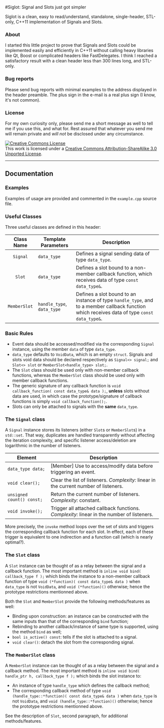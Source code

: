 #Siglot: Signal and Slots just got simpler

Siglot is a clean, easy to read/understand, standalone, single-header, STL-only, C++11 implementation of Signals and Slots.

### About

I started this little project to prove that Signals and Slots could be implemented easily and efficiently in C++11 without calling heavy libraries like Qt, Boost or complicated headers like FastDelegates. I think I reached a satisfactory result with a clean header less than 300 lines long, and STL-only.

### Bug reports

Please send bug reports with minimal examples to the address displayed in the header preamble. The plus sign in the e-mail is a real plus sign (I know, it's not common).

### License

For my own curiosity only, please send me a short message as well to tell me if you use this, and what for. Rest assured that whatever you send me will remain private and _will not_ be disclosed under any circumstance.

<a rel="license" href="http://creativecommons.org/licenses/by-sa/3.0/deed.en_US"><img alt="Creative Commons License" style="border-width:0" src="http://i.creativecommons.org/l/by-sa/3.0/88x31.png" /></a><br />This work is licensed under a <a rel="license" href="http://creativecommons.org/licenses/by-sa/3.0/deed.en_US">Creative Commons Attribution-ShareAlike 3.0 Unported License</a>.

---

## Documentation

### Examples

Examples of usage are provided and commented in the `example.cpp` source file.

### Useful Classes

Three useful classes are defined in this header:

| Class Name   | Template Parameters | Description |
|:---:|---|---|
| `Signal`     | `data_type` | Defines a signal sending data of type `data_type`. |
| `Slot`       | `data_type` | Defines a slot bound to a non-member callback function, which receives data of type `const data_type&`. |
| `MemberSlot` | `handle_type`, `data_type` | Defines a slot bound to an instance of type `handle_type`, and to a member callback function which receives data of type `const data_type&`. |

### Basic Rules

+ Event data should be accessed/modified via the corresponding `Signal` instance, using the member `data` of type `data_type`.
+ `data_type` defaults to `VoidData`, which is an empty `struct`. Signals and slots void data should be declared respectively as `Signal<> signal;` and `Slot<> slot` or `MemberSlot<handle_type> slot;`.
+ The `Slot` class should be used only with non-member callback functions, whereas the `MemberSlot` class should be used only with member callback functions.
+ The generic signature of any callback function is `void callback_function( const data_type& data );`, __unless__ slots without data are used, in which case the prototype/signature of callback functions is simply `void callback_function();`.
+ Slots can only be attached to signals with the __same__ `data_type`.

### The `Signal` class

A `Signal` instance stores its listeners (either `Slot`s or `MemberSlot`s) in a `std::set`. That way, duplicates are handled transparently without affecting the iteration complexity, and specific listener access/deletion are logarithmic in the number of listeners.

| Element | Description |
|---|---|
| `data_type data;` | [Member] Use to access/modify data before triggering an event. |
| `void clear();` | Clear the list of listeners. _Complexity:_ linear in the current number of listeners. |
| `unsigned count() const;` | Return the current number of listeners. _Complexity:_ constant. |
| `void invoke();` | Trigger all attached callback functions. _Complexity:_ linear in the number of listeners. |

More precisely, the `invoke` method loops over the set of slots and triggers the corresponding callback function for each slot. In effect, each of these trigger is equivalent to one indirection and a function call (which is nearly optimal?).

### The `Slot` class

A `Slot` instance can be thought of as a relay between the signal and a callback function. The most important method is `inline void bind( callback_type f );` which binds the instance to a non-member callback function of type `void (*function)( const data_type& data )` when `data_type` is not `VoidData`, and `void (*function)()` otherwise; hence the prototype restrictions mentionned above.

Both the `Slot` and `MemberSlot` provide the following methods/features as well:
+ Binding upon construction: an instance can be constructed with the same inputs than that of the corresponding `bind` function;
+ Rebinding to another callback/instance of same type is supported, using the method `bind` as well;
+ `bool is_active() const`: tells if the slot is attached to a signal.
+ `void clear()`: detach the slot from the corresponding signal.

### The `MemberSlot` class

A `MemberSlot` instance can be thought of as a relay between the signal and a callback method. The most important method is `inline void bind( handle_ptr h, callback_type f );` which binds the slot instance to:

+ An instance of type `handle_type` which defines the callback method; 
+ The corresponding callback method of type `void (handle_type::*function)( const data_type& data )` when `data_type` is not `VoidData`, and `void (handle_type::*function)()` otherwise; hence the prototype restrictions mentionned above.

See the description of `Slot`, second paragraph, for additional methods/features.
